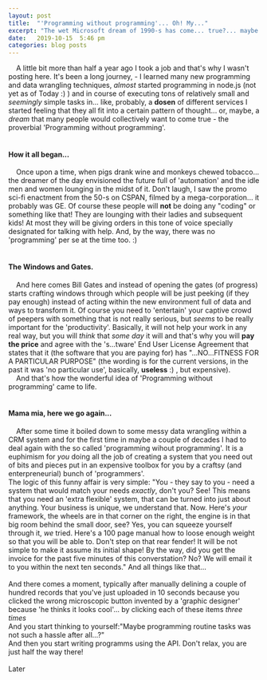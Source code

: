 ```yaml
---
layout: post
title:  "'Programming without programming'... Oh! My..."
excerpt: "The wet Microsoft dream of 1990-s has come... true?... maybe not. All these 'self-services' like Zapier, IFTTT, etc.etc. Or what I've been doing for half a year."
date:   2019-10-15  5:46 pm
categories: blog posts
---
```


&nbsp;&nbsp;&nbsp;&nbsp;A little bit more than half a year ago I took a 
job and that's why I wasn't posting here. It's been a long journey, - I 
learned many new programming and data wrangling techniques, _almost_ 
started programming in node.js (not yet as of Today :) ) and in course
of executing tons of relatively small and _seemingly_ simple tasks in... 
like, probably, a __dosen__ of different services I started feeling that 
they all fit into a certain pattern of thought... or, maybe, a _dream_ 
that many people would collectively want to come true - the proverbial 
'Programming without programming'.<br><br>
#### How it all began... 
&nbsp;&nbsp;&nbsp;&nbsp;Once upon a time, when pigs drank wine and 
monkeys chewed tobacco... the dreamer of the day envisioned the future 
full of 'automation' and the idle men and women lounging in the midst of 
it. Don't laugh, I saw the promo sci-fi enactment from the 50-s on CSPAN, 
filmed by a mega-corporation... it probably was GE. Of course these people 
will __not__ be doing any "coding" or something like that! They are 
lounging with their ladies and subsequent kids! At most they will be 
giving orders in this tone of voice specially designated for talking 
with help. And, by the way, there was no 'programming' 
per se at the time too. :) <br><br>
#### The Windows and Gates.
&nbsp;&nbsp;&nbsp;&nbsp;And here comes Bill Gates and instead of opening 
the gates (of progress) starts crafting windows through which people 
will be just peeking (if they pay enough) instead of acting within the 
new environment full of data and ways to transform it. Of course you 
need to 'entertain' your captive crowd of peepers with something that is 
not really serious, but _seems_ to be really important for the 
'productivity'. Basically, it will not help your work in any real way, 
but you will _think_ that _some day_ it will and that's why you will 
__pay the price__ and agree with the 's...tware' End User 
License Agreement that states that it (the software that you are paying 
for) has "...NO...FITNESS FOR A PARTICULAR PURPOSE" (the wording is for 
the current versions, in the past it was 'no particular use', basically, 
__useless__ :) , but expensive).<br>
&nbsp;&nbsp;&nbsp;&nbsp;And that's how the wonderful idea of 'Programming 
without programming' came to life. <br><br>
#### Mama mia, here we go again...
&nbsp;&nbsp;&nbsp;&nbsp;After some time it boiled down to some messy data 
wrangling within a CRM system and for the first time in maybe a couple 
of decades I had to deal again with the so called 'programming wihout programming'.
It is a euphimism for _you_ doing all the job of creating a system that you 
need out of bits and pieces put in an expensive toolbox for you by a 
craftsy (and enterpreneurial) bunch of 'programmers'. <br>The logic of this 
funny affair is very simple: "You - they say to you - need a system that 
would match your needs _exactly_, don't you? See! This means that you 
need an 'extra flexible' system, that can be turned into just about anything.
Your business is unique, we understand that. Now. Here's _your_ framework, 
the wheels are in that corner on the right, the engine is in that big room 
behind the small door, see? Yes, you can squeeze yourself through it, _we_ 
tried. Here's a 100 page manual how to loose enough weight so that you 
will be able to. Don't step on that rear fender! It will be not simple to 
make it assume its initial shape! By the way, did you get the invoice 
for the past five minutes of this converstation? No? We will email it to 
you within the next ten seconds." And all things like that...
<br><br>
And there comes a moment, typically after manually delining a couple of 
hundred records that you've just uploaded in 10 seconds because you clicked
the wrong microscopic button invented by a 'graphic designer' because 'he
thinks it looks cool'... by clicking each of these items _three times_ <br>
And you start thinking to yourself:"Maybe programming routine tasks was 
not such a hassle after all...?"<br>
And then you start writing programms using the API. Don't relax, you are 
just half the way there!<br><br>
Later 
 

